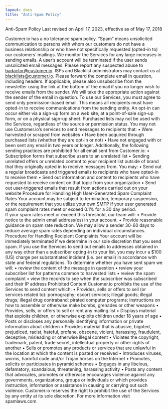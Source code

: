 ```yaml
---
layout: docs 
title: "Anti-Spam Policy"
---
```

Anti-Spam Policy
Last revised on April 17, 2023, effective as of May 17, 2018

Customer.io has a no tolerance spam policy. “Spam” means unsolicited communication to persons with whom our customers do not have a business relationship or who have not specifically requested (opted-in to) our customers’ mailings.
We monitor the Services for any large increases in sending emails. A user’s account will be terminated if the user sends unsolicited email messages. Please report any suspected abuse to badactor@customer.io. ISPs and Blacklist administrators may contact us at blacklists@customer.io. Please forward the complete email in question, including headers. If applicable, please also unsubscribe from the newsletter using the link at the bottom of the email if you no longer wish to receive emails from the sender. We will take the appropriate action against the sender of the email in question.
To use our Services, you must agree to send only permission-based email. This means all recipients must have opted-in to receive communications from the sending entity.
An opt-in can occur either via a sign-up form on a web site, at a point-of-sale sign-up form, or on a physical sign-up sheet. Purchased lists may not be used with the Services, regardless of the source or permission status.
You may not use Customer.io’s services to send messages to recipients that:
•	Were harvested or scraped from websites
•	Have been acquired through purchased lists (whether they are opt-in or not)
•	Have not engaged with or been sent any email in two years or longer.
Additionally, the following sending practices are prohibited for all email sent from Customer.io:
•	Subscription forms that subscribe users to an unrelated list
•	Sending unrelated offers or unrelated content to your recipient list outside of brand that they originally opted in to receive messages from.
You may:
•	Send out a regular broadcasts and triggered emails to recipients who have opted-in to receive them
•	Send out information and content to recipients who have requested to receive content on that topic from your organization
•	Send out user-triggered emails that result from actions carried out on your website
Procedure for Handling High User-Generated Spam Complaint Rates
Your account may be subject to termination, temporary suspension, or the requirement that you utilize your own SMTP if your user generated spam complaint rates meet or exceed 0.1% for a 30 day period.  
If your spam rates meet or exceed this threshold, our team will:
•	Provide notice  to the admin email address(es) in your account.
•	Provide reasonable guidance on spam rate reduction.
We may allow a sender 30-60 days to reduce average spam rates depending on individual circumstances.
Procedure for Handling Recipient Complaints
Your account will be immediately terminated if we determine in our sole discretion that you send spam. If you use the Services to send out emails to addresses obtained in any way other than a subscriber opting-in to your list, you may incur a $100 (US) charge per substantiated incident (i.e. per email) in accordance with state and federal regulations.
To determine whether you have sent spam we will:
•	review the content of the message in question
•	review your subscriber list for patterns common to harvested lists
•	review the spam complaint
•	view the records to see when the subscriber was subscribed and their IP address
Prohibited Content
Customer.io prohibits the use of the Services to send content which:
•	Provides, sells or offers to sell (or services related to): pornography; escort services; illegal goods; illegal drugs; illegal drug contraband; pirated computer programs; instructions on how to assemble or otherwise make bombs, grenades or other weapons
•	Provides, sells, or offers to sell or rent any mailing list
•	Displays material that exploits children, or otherwise exploits children under 18 years of age
•	Posts or discloses any personally identifying information or private information about children
•	Provides material that is abusive, bigoted, prejudiced, racist, hateful, profane, obscene, violent, harassing, fraudulent, deceptive, misleading or otherwise illegal content
•	Violates the copyright, trademark, patent, trade secret, intellectual property or other rights of another
•	Sells or promotes any products or services that are unlawful in the location at which the content is posted or received
•	Introduces viruses, worms, harmful code and/or Trojan horses on the Internet
•	Promotes, solicits or participates in pyramid schemes
•	Engages in any libelous, defamatory, scandalous, threatening, harassing activity
•	Posts any content that advocates, promotes or otherwise encourages violence against any governments, organizations, groups or individuals or which provides instruction, information or assistance in causing or carrying out such violence.
Customer.io reserves the right to prohibit the use of the Services by any entity at its sole discretion.
For more information visit spamlaws.com.

